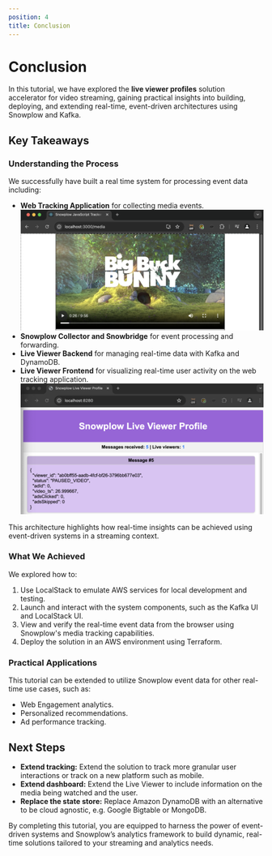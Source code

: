 ```yaml
---
position: 4
title: Conclusion
---
```


# Conclusion

In this tutorial, we have explored the **live viewer profiles** solution accelerator for video streaming, gaining practical insights into building, deploying, and extending real-time, event-driven architectures using Snowplow and Kafka.

## Key Takeaways

### Understanding the Process
We successfully have built a real time system for processing event data including:
- **Web Tracking Application** for collecting media events.
![Application Output](images/video.png)
- **Snowplow Collector and Snowbridge** for event processing and forwarding.
- **Live Viewer Backend** for managing real-time data with Kafka and DynamoDB.
- **Live Viewer Frontend** for visualizing real-time user activity on the web tracking application.
![Live viewer frontend](images/live-viewer.png)

This architecture highlights how real-time insights can be achieved using event-driven systems in a streaming context.

### What We Achieved
We explored how to:
1. Use LocalStack to emulate AWS services for local development and testing.
2. Launch and interact with the system components, such as the Kafka UI and LocalStack UI.
3. View and verify the real-time event data from the browser using Snowplow's media tracking capabilities.
4. Deploy the solution in an AWS environment using Terraform. 

### Practical Applications
This tutorial can be extended to utilize Snowplow event data for other real-time use cases, such as:
- Web Engagement analytics.
- Personalized recommendations.
- Ad performance tracking.

## Next Steps
- **Extend tracking:** Extend the solution to track more granular user interactions or track on a new platform such as mobile.
- **Extend dashboard:** Extend the Live Viewer to include information on the media being watched and the user.
- **Replace the state store:** Replace Amazon DynamoDB with an alternative to be cloud agnostic, e.g. Google Bigtable or MongoDB.

By completing this tutorial, you are equipped to harness the power of event-driven systems and Snowplow’s analytics framework to build dynamic, real-time solutions tailored to your streaming and analytics needs.
